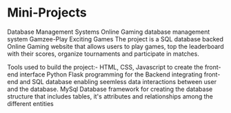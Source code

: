 # Mini-Projects
Database Management Systems
Online Gaming database management system
Gamzee-Play Exciting Games
The project is a SQL database backed Online Gaming website that allows users to play games, top the leaderboard with their scores, organize tournaments and participate in matches.

Tools used to build the project:-
            HTML, CSS, Javascript to create the front-end interface
            Python Flask programming for the Backend integrating front-end and SQL database enabling seemless data interactions between user and the database.
            MySql Database framework for creating the database structure that includes tables, it's attributes and relationships among the different entities
